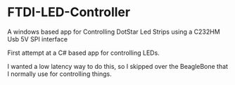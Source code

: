 # FTDI-LED-Controller
A windows based app for Controlling DotStar Led Strips using a C232HM Usb 5V SPI interface 

First attempt at a C# based app for controlling LEDs.

I wanted a low latency way to do this, so I skipped over the BeagleBone that I normally use for controlling things.

